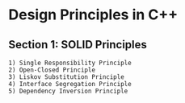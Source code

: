 # Design Principles in C++

## Section 1: SOLID Principles
    1) Single Responsibility Principle
    2) Open-Closed Principle
    3) Liskov Substitution Principle
    4) Interface Segregation Principle
    5) Dependency Inversion Principle